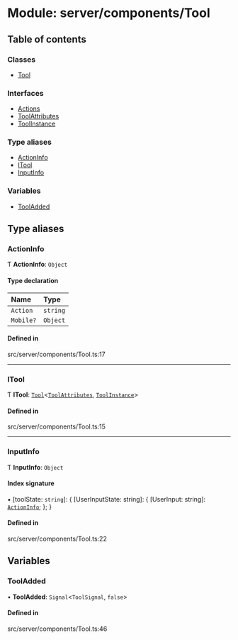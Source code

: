 # Module: server/components/Tool

## Table of contents

### Classes

- [Tool](../wiki/server.components.Tool.Tool)

### Interfaces

- [Actions](../wiki/server.components.Tool.Actions)
- [ToolAttributes](../wiki/server.components.Tool.ToolAttributes)
- [ToolInstance](../wiki/server.components.Tool.ToolInstance)

### Type aliases

- [ActionInfo](../wiki/server.components.Tool#actioninfo)
- [ITool](../wiki/server.components.Tool#itool)
- [InputInfo](../wiki/server.components.Tool#inputinfo)

### Variables

- [ToolAdded](../wiki/server.components.Tool#tooladded)

## Type aliases

### ActionInfo

Ƭ **ActionInfo**: `Object`

#### Type declaration

| Name | Type |
| :------ | :------ |
| `Action` | `string` |
| `Mobile?` | `Object` |

#### Defined in

src/server/components/Tool.ts:17

___

### ITool

Ƭ **ITool**: [`Tool`](../wiki/server.components.Tool.Tool)<[`ToolAttributes`](../wiki/server.components.Tool.ToolAttributes), [`ToolInstance`](../wiki/server.components.Tool.ToolInstance)\>

#### Defined in

src/server/components/Tool.ts:15

___

### InputInfo

Ƭ **InputInfo**: `Object`

#### Index signature

▪ [toolState: `string`]: { [UserInputState: string]: { [UserInput: string]: [`ActionInfo`](../wiki/server.components.Tool#actioninfo);  };  }

#### Defined in

src/server/components/Tool.ts:22

## Variables

### ToolAdded

• **ToolAdded**: `Signal`<`ToolSignal`, ``false``\>

#### Defined in

src/server/components/Tool.ts:46
